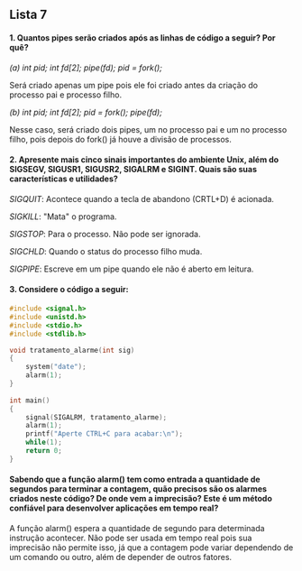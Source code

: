 ## Lista 7 

#### 1. Quantos pipes serão criados após as linhas de código a seguir? Por quê?

_(a) int pid;_
	_int	fd[2];_
	_pipe(fd);_
	_pid = fork();_
	
Será criado apenas um pipe pois ele foi criado antes da criação do processo pai e processo filho. 

_(b) int pid;_
	 _int	fd[2];_
	 _pid = fork();_
	 _pipe(fd);_
	 
Nesse caso, será criado dois pipes, um no processo pai e um no processo filho, pois depois do fork() já houve a divisão de processos. 

#### 2. Apresente mais cinco sinais importantes do ambiente Unix, além do SIGSEGV, SIGUSR1, SIGUSR2, SIGALRM e SIGINT. Quais são suas características e utilidades?

_SIGQUIT_: Acontece quando a tecla de abandono (CRTL+D) é acionada.

_SIGKILL_: "Mata" o programa. 

_SIGSTOP_: Para o processo. Não pode ser ignorada. 

_SIGCHLD_: Quando o status do processo filho muda. 

_SIGPIPE_: Escreve em um pipe quando ele não é aberto em leitura. 

#### 3. Considere o código a seguir:

``` C
#include <signal.h>
#include <unistd.h>
#include <stdio.h>
#include <stdlib.h>

void tratamento_alarme(int sig)
{
	system("date");
	alarm(1);
}
 
int main()
{
	signal(SIGALRM, tratamento_alarme);
 	alarm(1);
 	printf("Aperte CTRL+C para acabar:\n");
 	while(1);
 	return 0;
}
```

#### Sabendo que a função alarm() tem como entrada a quantidade de segundos para terminar a contagem, quão precisos são os alarmes criados neste código? De onde vem a imprecisão? Este é um método confiável para desenvolver aplicações em tempo real?

A função alarm() espera a quantidade de segundo para determinada instrução acontecer. Não pode ser usada em tempo real pois sua imprecisão não permite isso, já que a contagem pode variar dependendo de um comando ou outro, além de depender de outros fatores. 

